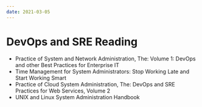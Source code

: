 ```yaml
---
date: 2021-03-05
---
```


# DevOps and SRE Reading

- Practice of System and Network Administration, The: Volume 1: DevOps and other Best Practices for Enterprise IT
- Time Management for System Administrators: Stop Working Late and Start Working Smart
- Practice of Cloud System Administration, The: DevOps and SRE Practices for Web Services, Volume 2
- UNIX and Linux System Administration Handbook
